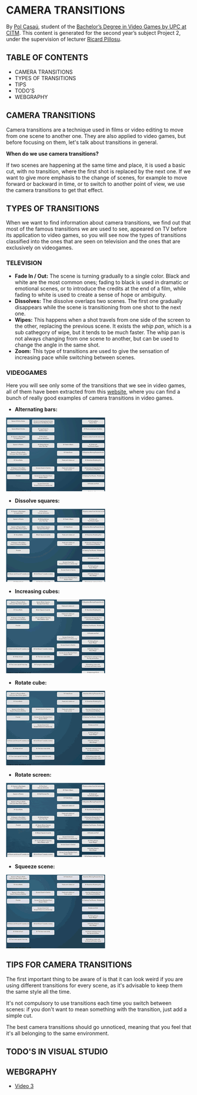 # CAMERA TRANSITIONS

By [Pol Casaú](https://linkedin.com/in/pol-casaú-779045181/), student of the [Bachelor’s Degree in Video Games by UPC at CITM](https://www.citm.upc.edu/ing/estudis/graus-videojocs/). This content is generated for the second year’s subject Project 2, under the supervision of lecturer [Ricard Pillosu](https://www.linkedin.com/in/ricardpillosu/?originalSubdomain=es).

## TABLE OF CONTENTS

- CAMERA TRANSITIONS
- TYPES OF TRANSITIONS
- TIPS
- TODO'S
- WEBGRAPHY

## CAMERA TRANSITIONS
Camera transitions are a technique used in films or video editing to move from one scene to another one. They are also applied to video games, but before focusing on them, let's talk about transitions in general.

__When do we use camera transitions?__

If two scenes are happening at the same time and place, it is used a basic cut, with no transition, where the first shot is replaced by the next one.
If we want to give more emphasis to the change of scenes, for example to move forward or backward in time, or to switch to another point of view, we use the camera transitions to get that effect.

## TYPES OF TRANSITIONS
When we want to find information about camera transitions, we find out that most of the famous transitions we are used to see, appeared on TV before its application to video games, so you will see now the types of transitions classified into the ones that are seen on television and the ones that are exclusively on videogames.

### TELEVISION

- __Fade In / Out:__ The scene is turning gradually to a single color. Black and white are the most common ones; fading to black is used in dramatic or emotional scenes, or to introduce the credits at the end of a film, while fading to white is used to create a sense of hope or ambiguity.
- __Dissolves:__ The dissolve overlaps two scenes. The first one gradually disappears while the scene is transitioning from one shot to the next one.
- __Wipes:__ This happens when a shot travels from one side of the screen to the other, replacing the previous scene. It exists the _whip pan_, which is a sub cathegory of wipe, but it tends to be much faster. The whip pan is not always changing from one scene to another, but can be used to change the angle in the same shot.
- __Zoom:__ This type of transitions are used to give the sensation of increasing pace while switching between scenes.

### VIDEOGAMES

Here you will see only some of the transitions that we see in video games, all of them have been extracted from this [website](http://www.davetech.co.uk/screentransitions), where you can find a bunch of really good examples of camera transitions in video games.

- __Alternating bars:__ 

![Alternating Bars](https://github.com/Bullseye14/Camera-Transitions/blob/gh-pages/Images/alternating_bars.gif)

- __Dissolve squares:__ 

![Dissolve squares](https://github.com/Bullseye14/Camera-Transitions/blob/gh-pages/Images/dissolve_squares.gif)

- __Increasing cubes:__ 

![Increasing cubes](https://github.com/Bullseye14/Camera-Transitions/blob/gh-pages/Images/increasing_cubes.gif)

- __Rotate cube:__ 

![Rotate Cube](https://github.com/Bullseye14/Camera-Transitions/blob/gh-pages/Images/rotate_cube.gif)

- __Rotate screen:__ 

![Rotate screen](https://github.com/Bullseye14/Camera-Transitions/blob/gh-pages/Images/rotate_screen.gif)

- __Squeeze scene:__ 

![Squeeze scene](https://github.com/Bullseye14/Camera-Transitions/blob/gh-pages/Images/squeeze.gif)

## TIPS FOR CAMERA TRANSITIONS
The first important thing to be aware of is that it can look weird if you are using different transitions for every scene, as it's advisable to keep them the same style all the time.

It's not compulsory to use transitions each time you switch between scenes: if you don't want to mean something with the transition, just add a simple cut.

The best camera transitions should go unnoticed, meaning that you feel that it's all belonging to the same environment.

## TODO'S IN VISUAL STUDIO

## WEBGRAPHY

- [Video 3](https://www.youtube.com/watch?v=OAH0MoAv2CI)
